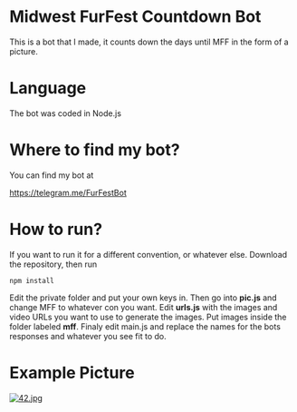 # Midwest FurFest Countdown Bot
This is a bot that I made, it counts down the days until MFF in the form of a picture.

# Language
The bot was coded in Node.js

# Where to find my bot?
You can find my bot at

https://telegram.me/FurFestBot

# How to run?

If you want to run it for a different convention, or whatever else. Download the repository, then run
```
npm install
```
Edit the private folder and put your own keys in. Then go into **pic.js** and change MFF to whatever con you want. Edit **urls.js** with the images and video URLs you want to use to generate the images. Put images inside the folder labeled **mff**. Finaly edit main.js and replace the names for the bots responses and whatever you see fit to do.


# Example Picture

[![42.jpg](https://s21.postimg.org/3ndjggz5z/image.jpg)](https://postimg.org/image/adu0pwmbn/)
